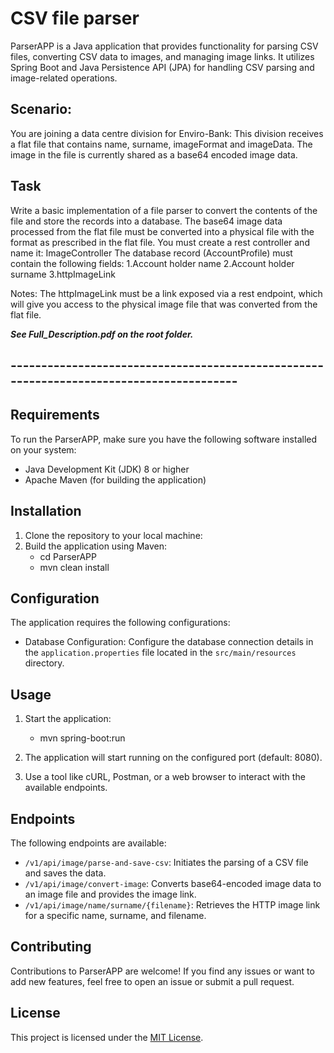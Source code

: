 # CSV file parser
ParserAPP is a Java application that provides functionality for parsing CSV files, converting CSV data to images, and managing image links. It utilizes Spring Boot and Java Persistence API (JPA) for handling CSV parsing and image-related operations.


## Scenario:
You are joining a data centre division for Enviro-Bank:
This division receives a flat file that contains name, surname, imageFormat and imageData.
The image in the file is currently shared as a base64 encoded image data.

## Task
Write a basic implementation of a file parser to convert the contents of the file and
store the records into a database.
The base64 image data processed from the flat file must be converted into a
physical file with the format as prescribed in the flat file.
You must create a rest controller and name it: ImageController
The database record (AccountProfile) must contain the following fields:
1.Account holder name
2.Account holder surname
3.httpImageLink

Notes:
The httpImageLink must be a link exposed via a rest endpoint, which will give you
access to the physical image file that was converted from the flat file.

**_See Full_Description.pdf on the root folder._**

## ----------------------------------------------------------------------------------------

## Requirements

To run the ParserAPP, make sure you have the following software installed on your system:

- Java Development Kit (JDK) 8 or higher
- Apache Maven (for building the application)

## Installation

1. Clone the repository to your local machine:
2. Build the application using Maven:
   * cd ParserAPP
   * mvn clean install

## Configuration

The application requires the following configurations:

- Database Configuration: Configure the database connection details in the `application.properties` file located in the `src/main/resources` directory.

## Usage

1. Start the application:
   * mvn spring-boot:run
2. The application will start running on the configured port (default: 8080).

3. Use a tool like cURL, Postman, or a web browser to interact with the available endpoints.

## Endpoints

The following endpoints are available:

- `/v1/api/image/parse-and-save-csv`: Initiates the parsing of a CSV file and saves the data.
- `/v1/api/image/convert-image`: Converts base64-encoded image data to an image file and provides the image link.
- `/v1/api/image/name/surname/{filename}`: Retrieves the HTTP image link for a specific name, surname, and filename.

## Contributing

Contributions to ParserAPP are welcome! If you find any issues or want to add new features, feel free to open an issue or submit a pull request.

## License

This project is licensed under the [MIT License](LICENSE).

